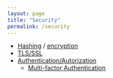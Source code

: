 ```yaml
---
layout: page
title: "Security"
permalink: /security
---
```


- [Hashing](https://en.wikipedia.org/wiki/Hash_function) / [encryption](https://en.wikipedia.org/wiki/Encryption)
- [TLS/SSL](https://en.wikipedia.org/wiki/Transport_Layer_Security)
- [Authentication/Autorization](https://en.wikipedia.org/wiki/Authentication)
  - [Multi-factor Authentication](https://en.wikipedia.org/wiki/Multi-factor_authentication)
